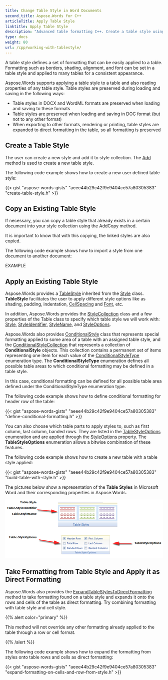 ```yaml
---
title: Change Table Style in Word Documents
second_title: Aspose.Words for C++
articleTitle: Apply Table Style
linktitle: Apply Table Style
description: "Advanced table formatting C++. Create a table style using C++. Apply table style C++."
type: docs
weight: 80
url: /cpp/working-with-tablestyle/
---
```


A table style defines a set of formatting that can be easily applied to a table. Formatting such as borders, shading, alignment, and font can be set in a table style and applied to many tables for a consistent appearance.

Aspose.Words supports applying a table style to a table and also reading properties of any table style. Table styles are preserved during loading and saving in the following ways:

- Table styles in DOCX and WordML formats are preserved when loading and saving to these formats
- Table styles are preserved when loading and saving in  DOC format (but not to any other format)
- When exporting to other formats, rendering or printing, table styles are expanded to direct formatting in the table, so all formatting is preserved

## Create a Table Style

The user can create a new style and add it to style collection. The [Add](https://reference.aspose.com/words/cpp/aspose.words/stylecollection/add/) method is used to create a new table style.

The following code example shows how to create a new user defined table style:

{{< gist "aspose-words-gists" "aeee44b29c42f9e9404ce57a80305383" "create-table-style.h" >}}

## Copy an Existing Table Style 

If necessary, you can copy a table style that already exists in a certain document into your style collection using the AddCopy method.

It is important to know that with this copying, the linked styles are also copied.

The following code example shows how to import a style from one document to another document:

EXAMPLE

## Apply an Existing Table Style

Aspose.Words provides a [TableStyle](https://reference.aspose.com/words/cpp/aspose.words/tablestyle/) inherited from the [Style](https://reference.aspose.com/words/cpp/aspose.words/style/) class. **TableStyle** facilitates the user to apply different style options like as shading, padding, indentation, [CellSpacing](https://reference.aspose.com/words/cpp/aspose.words/tablestyle/get_cellspacing/) and [Font](https://reference.aspose.com/words/cpp/aspose.words/style/get_font//), etc.

In addition, Aspose.Words provides the [StyleCollection](https://reference.aspose.com/words/cpp/aspose.words/stylecollection/) class and a few properties of the Table class to specify which table style we will work with: [Style](https://reference.aspose.com/words/cpp/aspose.words.tables/table/get_style/), [StyleIdentifier](https://reference.aspose.com/words/cpp/aspose.words.tables/table/get_styleidentifier/), [StyleName](https://reference.aspose.com/words/cpp/aspose.words.tables/table/get_stylename/), and [StyleOptions](https://reference.aspose.com/words/cpp/aspose.words.tables/table/get_styleoptions/).

Aspose.Words also provides [ConditionalStyle](https://reference.aspose.com/words/cpp/aspose.words/conditionalstyle/) class that represents special formatting applied to some area of a table with an assigned table style, and the [ConditionalStyleCollection](https://reference.aspose.com/words/cpp/aspose.words/conditionalstylecollection/) that represents a collection of **ConditionalStyle** objects. This collection contains a permanent set of items representing one item for each value of the [ConditionalStyleType](https://reference.aspose.com/words/cpp/aspose.words/conditionalstyletype/) enumeration type. The **ConditionalStyleType** enumeration defines all possible table areas to which conditional formatting may be defined in a table style.

In this case, conditional formatting can be defined for all possible table area defined under the ConditionalStyleType enumeration type.

The following code example shows how to define conditional formatting for header row of the table:

{{< gist "aspose-words-gists" "aeee44b29c42f9e9404ce57a80305383" "define-conditional-formatting.h" >}}

You can also choose which table parts to apply styles to, such as first column, last column, banded rows. They are listed in the [TableStyleOptions](https://reference.aspose.com/words/cpp/aspose.words.tables/tablestyleoptions/) enumeration and are applied through the [StyleOptions](https://reference.aspose.com/words/cpp/aspose.words.tables/table/get_styleoptions/) property. The **TableStyleOptions** enumeration allows a bitwise combination of these features.

The following code example shows how to create a new table with a table style applied:

{{< gist "aspose-words-gists" "aeee44b29c42f9e9404ce57a80305383" "build-table-with-style.h" >}}

The pictures below show a representation of the **Table Styles** in Microsoft Word and their corresponding properties in Aspose.Words.

![formatting-table-style-aspose-words-net](applying-formatting-10.png)

## Take Formatting from Table Style and Apply it as Direct Formatting

Aspose.Words also provides the [ExpandTableStylesToDirectFormatting](https://reference.aspose.com/words/cpp/aspose.words/document/expandtablestylestodirectformatting/) method to take formatting found on a table style and expands it onto the rows and cells of the table as direct formatting. Try combining formatting with table style and cell style.

{{% alert color="primary" %}}

This method will not override any other formatting already applied to the table through a row or cell format.

{{% /alert %}}

The following code example shows how to expand the formatting from styles onto table rows and cells as direct formatting:

{{< gist "aspose-words-gists" "aeee44b29c42f9e9404ce57a80305383" "expand-formatting-on-cells-and-row-from-style.h" >}}